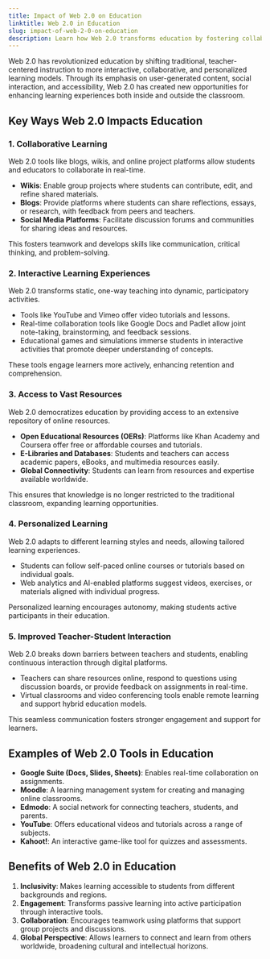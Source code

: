 ```yaml
---
title: Impact of Web 2.0 on Education  
linktitle: Web 2.0 in Education  
slug: impact-of-web-2-0-on-education  
description: Learn how Web 2.0 transforms education by fostering collaboration, interactivity, and access to dynamic learning resources for teachers and students.  
---
```



Web 2.0 has revolutionized education by shifting traditional, teacher-centered instruction to more interactive, collaborative, and personalized learning models. Through its emphasis on user-generated content, social interaction, and accessibility, Web 2.0 has created new opportunities for enhancing learning experiences both inside and outside the classroom.  


## Key Ways Web 2.0 Impacts Education  

### 1. **Collaborative Learning**  
Web 2.0 tools like blogs, wikis, and online project platforms allow students and educators to collaborate in real-time.  
- **Wikis**: Enable group projects where students can contribute, edit, and refine shared materials.  
- **Blogs**: Provide platforms where students can share reflections, essays, or research, with feedback from peers and teachers.  
- **Social Media Platforms**: Facilitate discussion forums and communities for sharing ideas and resources.  

This fosters teamwork and develops skills like communication, critical thinking, and problem-solving.  


### 2. **Interactive Learning Experiences**  
Web 2.0 transforms static, one-way teaching into dynamic, participatory activities.  
- Tools like YouTube and Vimeo offer video tutorials and lessons.  
- Real-time collaboration tools like Google Docs and Padlet allow joint note-taking, brainstorming, and feedback sessions.  
- Educational games and simulations immerse students in interactive activities that promote deeper understanding of concepts.  

These tools engage learners more actively, enhancing retention and comprehension.  


### 3. **Access to Vast Resources**  
Web 2.0 democratizes education by providing access to an extensive repository of online resources.  
- **Open Educational Resources (OERs)**: Platforms like Khan Academy and Coursera offer free or affordable courses and tutorials.  
- **E-Libraries and Databases**: Students and teachers can access academic papers, eBooks, and multimedia resources easily.  
- **Global Connectivity**: Students can learn from resources and expertise available worldwide.  

This ensures that knowledge is no longer restricted to the traditional classroom, expanding learning opportunities.  


### 4. **Personalized Learning**  
Web 2.0 adapts to different learning styles and needs, allowing tailored learning experiences.  
- Students can follow self-paced online courses or tutorials based on individual goals.  
- Web analytics and AI-enabled platforms suggest videos, exercises, or materials aligned with individual progress.  

Personalized learning encourages autonomy, making students active participants in their education.  


### 5. **Improved Teacher-Student Interaction**  
Web 2.0 breaks down barriers between teachers and students, enabling continuous interaction through digital platforms.  
- Teachers can share resources online, respond to questions using discussion boards, or provide feedback on assignments in real-time.  
- Virtual classrooms and video conferencing tools enable remote learning and support hybrid education models.  

This seamless communication fosters stronger engagement and support for learners.  


## Examples of Web 2.0 Tools in Education  

- **Google Suite (Docs, Slides, Sheets)**: Enables real-time collaboration on assignments.  
- **Moodle**: A learning management system for creating and managing online classrooms.  
- **Edmodo**: A social network for connecting teachers, students, and parents.  
- **YouTube**: Offers educational videos and tutorials across a range of subjects.  
- **Kahoot!**: An interactive game-like tool for quizzes and assessments.  


## Benefits of Web 2.0 in Education  

1. **Inclusivity**: Makes learning accessible to students from different backgrounds and regions.  
2. **Engagement**: Transforms passive learning into active participation through interactive tools.  
3. **Collaboration**: Encourages teamwork using platforms that support group projects and discussions.  
4. **Global Perspective**: Allows learners to connect and learn from others worldwide, broadening cultural and intellectual horizons.  

